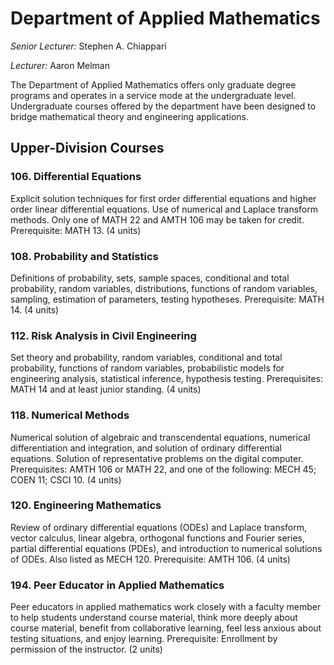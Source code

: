 Department of Applied Mathematics
=================================

*Senior Lecturer:* Stephen A. Chiappari

*Lecturer:* Aaron Melman

The Department of Applied Mathematics offers only graduate degree programs and operates in a service mode at the undergraduate level. Undergraduate courses offered by the department have been designed to bridge mathematical theory and engineering applications.

Upper-Division Courses
----------------------

### 106. Differential Equations

Explicit solution techniques for first order differential equations and higher order linear differential equations. Use of numerical and Laplace transform methods. Only one of MATH 22 and AMTH 106 may be taken for credit. Prerequisite: MATH 13. (4 units)

### 108. Probability and Statistics

Definitions of probability, sets, sample spaces, conditional and total probability, random variables, distributions, functions of random variables, sampling, estimation of parameters, testing hypotheses. Prerequisite: MATH 14. (4 units)

### 112. Risk Analysis in Civil Engineering

Set theory and probability, random variables, conditional and total probability, functions of random variables, probabilistic models for engineering analysis, statistical inference, hypothesis testing. Prerequisites: MATH 14 and at least junior standing. (4 units)

### 118. Numerical Methods

Numerical solution of algebraic and transcendental equations, numerical differentiation and integration, and solution of ordinary differential equations. Solution of representative problems on the digital computer. Prerequisites: AMTH 106 or MATH 22, and one of the following: MECH 45; COEN 11; CSCI 10. (4 units)

### 120. Engineering Mathematics

Review of ordinary differential equations (ODEs) and Laplace transform, vector calculus, linear algebra, orthogonal functions and Fourier series, partial differential equations (PDEs), and introduction to numerical solutions of ODEs. Also listed as MECH 120. Prerequisite: AMTH 106. (4 units)

### 194. Peer Educator in Applied Mathematics

Peer educators in applied mathematics work closely with a faculty member to help students understand course material, think more deeply about course material, benefit from collaborative learning, feel less anxious about testing situations, and enjoy learning. Prerequisite: Enrollment by permission of the instructor. (2 units)
